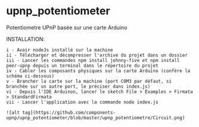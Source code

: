 # upnp_potentiometer
Potentiometre UPnP basée sur une carte Arduino

INSTALLATION:

    i - Avoir nodeJs installé sur la machine
    ii - Télécharger et décompresser l'archive du projet dans un dossier
    iii - Lancer les commandes npm install johnny-five et npm install peer-upnp depuis un terminal dans le répertoire du projet
    iv - Cabler les composants physiques sur la carte Arduino (confère la schéma ci-dessous)
    v - Brancher la carte sur la machine (port COM3 par défaut, si branchée sur un autre port, le préciser dans index.js)
    vi - Depuis l'IDE Arduinon, lancer le sketch File > Examples > Firmata > StandardFirmata
    vii - Lancer l'application avec la commande node index.js
    
    ![alt tag](https://github.com/components-upnp/upnp_potentiometer/blob/master/upnp_potentiometre/Circuit.png)
